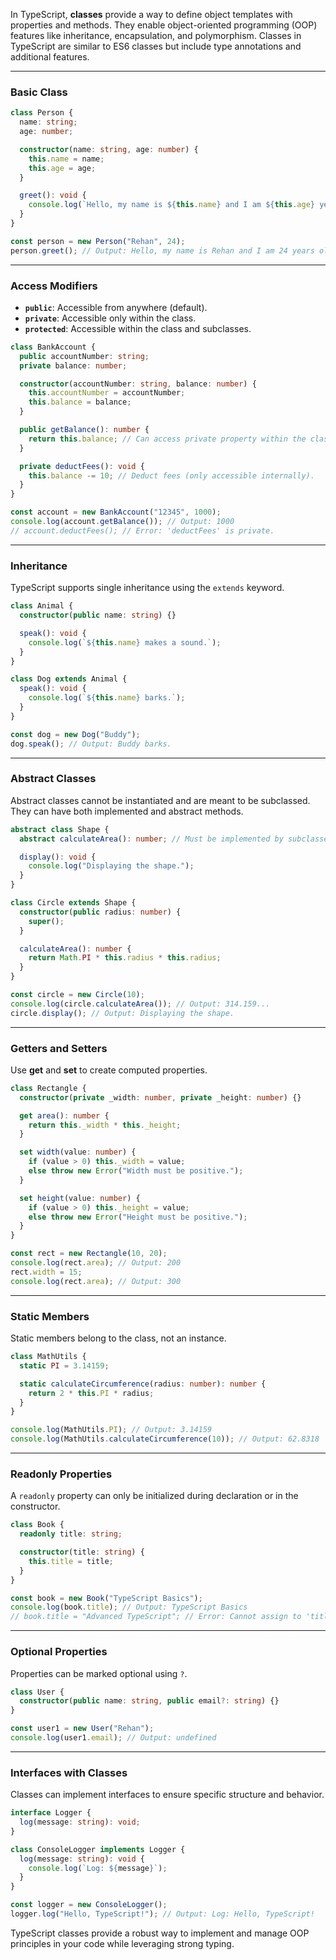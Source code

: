 In TypeScript, **classes** provide a way to define object templates with properties and methods. They enable object-oriented programming (OOP) features like inheritance, encapsulation, and polymorphism. Classes in TypeScript are similar to ES6 classes but include type annotations and additional features.

---

### **Basic Class**
```typescript
class Person {
  name: string;
  age: number;

  constructor(name: string, age: number) {
    this.name = name;
    this.age = age;
  }

  greet(): void {
    console.log(`Hello, my name is ${this.name} and I am ${this.age} years old.`);
  }
}

const person = new Person("Rehan", 24);
person.greet(); // Output: Hello, my name is Rehan and I am 24 years old.
```

---

### **Access Modifiers**
- **`public`**: Accessible from anywhere (default).
- **`private`**: Accessible only within the class.
- **`protected`**: Accessible within the class and subclasses.

```typescript
class BankAccount {
  public accountNumber: string;
  private balance: number;

  constructor(accountNumber: string, balance: number) {
    this.accountNumber = accountNumber;
    this.balance = balance;
  }

  public getBalance(): number {
    return this.balance; // Can access private property within the class.
  }

  private deductFees(): void {
    this.balance -= 10; // Deduct fees (only accessible internally).
  }
}

const account = new BankAccount("12345", 1000);
console.log(account.getBalance()); // Output: 1000
// account.deductFees(); // Error: 'deductFees' is private.
```

---

### **Inheritance**
TypeScript supports single inheritance using the `extends` keyword.

```typescript
class Animal {
  constructor(public name: string) {}

  speak(): void {
    console.log(`${this.name} makes a sound.`);
  }
}

class Dog extends Animal {
  speak(): void {
    console.log(`${this.name} barks.`);
  }
}

const dog = new Dog("Buddy");
dog.speak(); // Output: Buddy barks.
```

---

### **Abstract Classes**
Abstract classes cannot be instantiated and are meant to be subclassed. They can have both implemented and abstract methods.

```typescript
abstract class Shape {
  abstract calculateArea(): number; // Must be implemented by subclasses.

  display(): void {
    console.log("Displaying the shape.");
  }
}

class Circle extends Shape {
  constructor(public radius: number) {
    super();
  }

  calculateArea(): number {
    return Math.PI * this.radius * this.radius;
  }
}

const circle = new Circle(10);
console.log(circle.calculateArea()); // Output: 314.159...
circle.display(); // Output: Displaying the shape.
```

---

### **Getters and Setters**
Use **get** and **set** to create computed properties.

```typescript
class Rectangle {
  constructor(private _width: number, private _height: number) {}

  get area(): number {
    return this._width * this._height;
  }

  set width(value: number) {
    if (value > 0) this._width = value;
    else throw new Error("Width must be positive.");
  }

  set height(value: number) {
    if (value > 0) this._height = value;
    else throw new Error("Height must be positive.");
  }
}

const rect = new Rectangle(10, 20);
console.log(rect.area); // Output: 200
rect.width = 15;
console.log(rect.area); // Output: 300
```

---

### **Static Members**
Static members belong to the class, not an instance.

```typescript
class MathUtils {
  static PI = 3.14159;

  static calculateCircumference(radius: number): number {
    return 2 * this.PI * radius;
  }
}

console.log(MathUtils.PI); // Output: 3.14159
console.log(MathUtils.calculateCircumference(10)); // Output: 62.8318
```

---

### **Readonly Properties**
A `readonly` property can only be initialized during declaration or in the constructor.

```typescript
class Book {
  readonly title: string;

  constructor(title: string) {
    this.title = title;
  }
}

const book = new Book("TypeScript Basics");
console.log(book.title); // Output: TypeScript Basics
// book.title = "Advanced TypeScript"; // Error: Cannot assign to 'title' because it is a read-only property.
```

---

### **Optional Properties**
Properties can be marked optional using `?`.

```typescript
class User {
  constructor(public name: string, public email?: string) {}
}

const user1 = new User("Rehan");
console.log(user1.email); // Output: undefined
```

---

### **Interfaces with Classes**
Classes can implement interfaces to ensure specific structure and behavior.

```typescript
interface Logger {
  log(message: string): void;
}

class ConsoleLogger implements Logger {
  log(message: string): void {
    console.log(`Log: ${message}`);
  }
}

const logger = new ConsoleLogger();
logger.log("Hello, TypeScript!"); // Output: Log: Hello, TypeScript!
```

TypeScript classes provide a robust way to implement and manage OOP principles in your code while leveraging strong typing.
